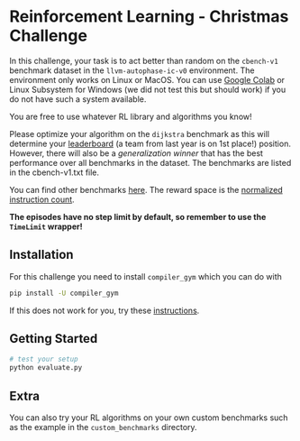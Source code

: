 # Reinforcement Learning - Christmas Challenge

In this challenge, your task is to act better than random on the `cbench-v1` benchmark dataset in the `llvm-autophase-ic-v0` environment. 
The environment only works on Linux or MacOS.
You can use [Google Colab](colab.research.google.com/) or Linux Subsystem for Windows (we did not test this but should work) if you do not have such a system available.

You are free to use whatever RL library and algorithms you know!

Please optimize your algorithm on the `dijkstra` benchmark as this will determine your [leaderboard](https://github.com/facebookresearch/CompilerGym#leaderboards) (a team from last year is on 1st place!) position.
However, there will also be a *generalization winner* that has the best performance over all benchmarks in the dataset.
The benchmarks are listed in the cbench-v1.txt file.

You can find other benchmarks [here](https://compilergym.com/llvm/index.html#datasets). The reward space is the [normalized instruction count](https://compilergym.com/llvm/index.html#ir-instruction-count).

**The episodes have no step limit by default, so remember to use the `TimeLimit` wrapper!**

## Installation
For this challenge you need to install `compiler_gym` which you can do with
```bash
pip install -U compiler_gym
```
If this does not work for you, try these [instructions](https://github.com/facebookresearch/CompilerGym/blob/development/INSTALL.md).


## Getting Started

```bash
# test your setup
python evaluate.py
```

## Extra

You can also try your RL algorithms on your own custom benchmarks such as the example in the `custom_benchmarks` directory.
